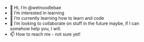 - 👋 Hi, I’m @wetnoodlebae
- 👀 I’m interested in learning
- 🌱 I’m currently learning how to learn and code
- 💞️ I’m looking to collaborate on stuff in the future maybe, if I can somehow help you, I will.
- 📫 How to reach me - not sure yet!

<!---
wetnoodlebae/wetnoodlebae is a ✨ special ✨ repository because its `README.md` (this file) appears on your GitHub profile.
You can click the Preview link to take a look at your changes.
--->
